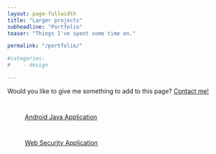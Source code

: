 ```yaml
---
layout: page-fullwidth
title: "Larger projects"
subheadline: "Portfolio"
teaser: "Things I've spent some time on."

permalink: "/portfolio/"

#categories:
#    - design

---
```

<!--more-->

Would you like to give me something to add to this page? <a href="{{ site.url }}{{ site.baseurl }}/contact/">Contact me!</a>

<div class="row t60">
    <div class="medium-6 columns b30">
<a href="{{ site.url }}{{ site.baseurl }}/{{page.permalink}}/android-project">
        <figure>
            <img src="{{ site.urlimg }}android.jpg" alt="">
            <figcaption><p>Android Java Application</p></figcaption>
        </figure>
</a>
    </div>


<div class="medium-6 columns b30">
<a href="{{ site.url }}{{ site.baseurl }}/{{page.permalink}}/web-security-project">
       <figure>
            <img src="{{ site.urlimg }}php.jpg" alt="">
            <figcaption><p>Web Security Application</p></figcaption>
        </figure>
</a>
    </div>
</div>


